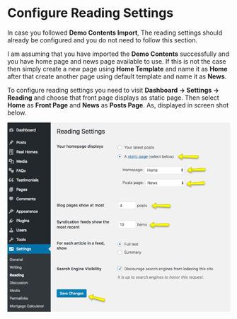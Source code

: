 # Configure Reading Settings

In case you followed **Demo Contents Import**, The reading settings should already be configured and you do not need to follow this section.

I am assuming that you have imported the **Demo Contents** successfully and you have home page and news page available to use. If this is not the case then simply create a new page using **Home Template** and name it as **Home** after that create another page using default template and name it as **News**.

To configure reading settings you need to visit **Dashboard → Settings → Reading** and choose that front page displays as static page. Then select **Home** as **Front Page** and **News** as **Posts Page**. As, displayed in screen shot below.

![Configure Reading Settings](images/import-demo/home-and-blog-settings.png)
